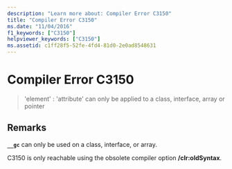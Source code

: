 ```yaml
---
description: "Learn more about: Compiler Error C3150"
title: "Compiler Error C3150"
ms.date: "11/04/2016"
f1_keywords: ["C3150"]
helpviewer_keywords: ["C3150"]
ms.assetid: c1ff28f5-52fe-4fd4-81d0-2e0ad8548631
---
```

# Compiler Error C3150

> 'element' : 'attribute' can only be applied to a class, interface, array or pointer

## Remarks

**`__gc`** can only be used on a class, interface, or array.

C3150 is only reachable using the obsolete compiler option **/clr:oldSyntax**.

